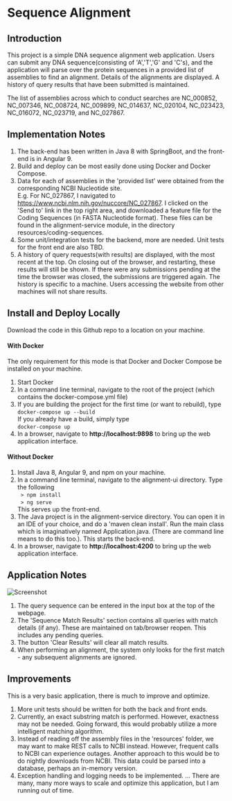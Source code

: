 # Sequence Alignment

## Introduction
This project is a simple DNA sequence alignment web application. Users can submit any DNA sequence(consisting of 'A','T','G' and 'C's), and the 
application will parse over the protein sequences in a provided list of assemblies to find an alignment. Details of the alignments 
are displayed. A history of query results that have been submitted is maintained.

The list of assemblies across which to conduct searches are NC_000852, NC_007346, NC_008724, NC_009899, NC_014637, NC_020104, NC_023423, 
NC_016072, NC_023719, and NC_027867.

## Implementation Notes
1. The back-end has been written in Java 8 with SpringBoot, and the front-end is in Angular 9. 
2. Build and deploy can be most easily done using Docker and Docker Compose. 
3. Data for each of assemblies in the 'provided list' were obtained from the corresponding NCBI Nucleotide site. <br>
E.g. For NC_027867, I navigated to https://www.ncbi.nlm.nih.gov/nuccore/NC_027867. I clicked on the 'Send to' link in the
top right area, and downloaded a feature file for the Coding Sequences (in FASTA Nucleotide format). These files can be found
in the alignment-service module, in the directory resources/coding-sequences.
4. Some unit/integration tests for the backend, more are needed. Unit tests for the front end are also TBD.
5. A history of query requests(with results) are displayed, with the most recent at the top. On closing out of the browser, and 
restarting, these results will still be shown. If there were any submissions pending at the time the browser was closed, 
the submissions are triggered again. The history is specific to a machine. Users accessing the website from other machines
will not share results.

## Install and Deploy Locally
Download the code in this Github repo to a location on your machine. 

#### With Docker 
The only requirement for this mode is that Docker and Docker Compose be installed on your machine. 
1. Start Docker
2. In a command line terminal, navigate to the root of the project (which contains the docker-compose.yml file)
3. If you are building the project for the first time (or want to rebuild), type <br>
 ````docker-compose up --build```` <br>
 If you already have a build, simply type <br>
 ````docker-compose up```` <br>
 4. In a browser, navigate to **http://localhost:9898** to bring up the web application interface.
 
 #### Without Docker
 1. Install Java 8, Angular 9, and npm on your machine.
 2. In a command line terminal, navigate to the alignment-ui directory. Type the following <br>
 ```` > npm install```` <br>
 ```` > ng serve```` <br>
 This serves up the front-end.
 3. The Java project is in the alignment-service directory. You can open it in an IDE of your choice, and do a 
 'maven clean install'. Run the main class which is imaginatively named Application.java. (There are command line 
 means to do this too.). This starts the back-end.
 4. In a browser, navigate to **http://localhost:4200** to bring up the web application interface.
 
 ## Application Notes
 ![Screenshot](/images/screenshot.jpg)
 
 1. The query sequence can be entered in the input box at the top of the webpage.
 2. The 'Sequence Match Results' section contains all queries with match details (if any). These are
 maintained on tab/browser reopen. This includes any pending queries.
 3. The button 'Clear Results' will clear all match results.
 4. When performing an alignment, the system only looks for the first match - any subsequent alignments are ignored.
 
 ## Improvements
 This is a very basic application, there is much to improve and optimize.
 1. More unit tests should be written for both the back and front ends. 
 2. Currently, an exact substring match is performed. However, exactness may not be needed. Going forward, this would probably 
 utilize a more intelligent matching algorithm.
 3. Instead of reading off the assembly files in the 'resources' folder, we may want to make REST calls to NCBI instead. However,
 frequent calls to NCBI can experience outages. Another approach to this would be to do nightly downloads from NCBI. This data
 could be parsed into a database, perhaps an in-memory version.
 4. Exception handling and logging needs to be implemented.
 ... There are many, many more ways to scale and optimize this application, but I am running out of time.
 

 
 
